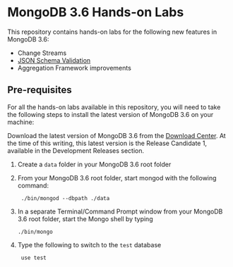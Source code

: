 # MongoDB 3.6 Hands-on Labs

This repository contains hands-on labs for the following new features in MongoDB 3.6:

* Change Streams
* [JSON Schema Validation](./json-schemas)
* Aggregation Framework improvements

## Pre-requisites

For all the hands-on labs available in this repository, you will need to take the following steps to install the latest version of MongoDB 3.6 on your machine:

Download the latest version of MongoDB 3.6 from the [Download Center](https://www.mongodb.com/download-center#community). At the time of this writing, this latest version is the Release Candidate 1, available in the Development Releases section.

1. Create a `data` folder in your MongoDB 3.6 root folder

1. From your MongoDB 3.6  root folder, start mongod with the following command:

        ./bin/mongod --dbpath ./data

1. In a separate Terminal/Command Prompt window from your MongoDB 3.6 root folder, start the Mongo shell by typing 

       ./bin/mongo

1. Type the following to switch to the `test` database

        use test
